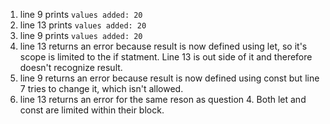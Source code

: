 1. line 9 prints `values added: 20`  
2. line 13 prints `values added: 20`
3. line 9 prints `values added: 20`  
4. line 13 returns an error because result is now defined using let, so it's scope is limited to the if statment. Line 13 is out side of it and therefore doesn't recognize result.
5. line 9 returns an error because result is now defined using const but line 7 tries to change it, which isn't allowed.
6. line 13 returns an error for the same reson as question 4. Both let and const are limited within their block.

